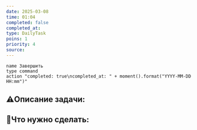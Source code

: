 ```yaml
---
date: 2025-03-08
time: 01:04
completed: false
completed_at:  
type: DailyTask
poins: 1
priority: 4
source: 
---
```

```button
name Завершить 
type command 
action "completed: true\ncompleted_at: " + moment().format("YYYY-MM-DD HH:mm")"
```

## ⚠️Описание задачи:



## 📝Что нужно сделать:
